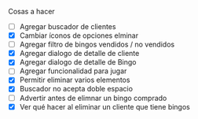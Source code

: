 Cosas a hacer

- [ ] Agregar buscador de clientes
- [x] Cambiar íconos de opciones elminar
- [ ] Agregar filtro de bingos vendidos / no vendidos
- [x] Agregar dialogo de detalle de cliente
- [x] Agregar dialogo de detalle de Bingo
- [ ] Agregar funcionalidad para jugar
- [x] Permitir eliminar varios elementos
- [x] Buscador no acepta doble espacio
- [ ] Advertir antes de elimnar un bingo comprado
- [x] Ver qué hacer al eliminar un cliente que tiene bingos
